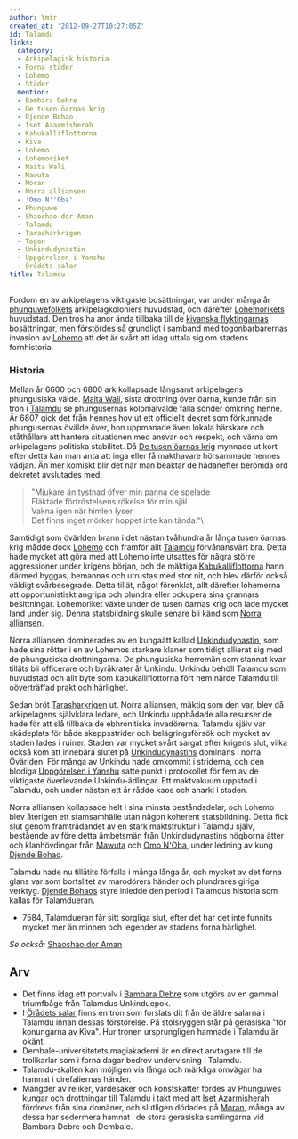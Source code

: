 ```yaml
---
author: Ymir
created_at: '2012-09-27T10:27:05Z'
id: Talamdu
links:
  category:
  - Arkipelagisk historia
  - Forna städer
  - Lohemo
  - Städer
  mention:
  - Bambara Debre
  - De tusen öarnas krig
  - Djende Bohao
  - Iset Azarmisherah
  - Kabukalliflottorna
  - Kiva
  - Lohemo
  - Lohemoriket
  - Maita Wali
  - Mawuta
  - Moran
  - Norra alliansen
  - 'Omo N''Oba'
  - Phunguwe
  - Shaoshao dor Aman
  - Talamdu
  - Tarasharkrigen
  - Togon
  - Unkindudynastin
  - Uppgörelsen i Yanshu
  - Örådets salar
title: Talamdu
---
```


Fordom en av arkipelagens viktigaste bosättningar, var under många år [phunguwefolkets]
arkipelagkoloniers huvudstad, och därefter [Lohemorikets] huvudstad. Den tros ha anor ända tillbaka
till de [kivanska flyktingarnas bosättningar], men förstördes så grundligt i samband med
[togonbarbarernas] invasion av [Lohemo] att det är svårt att idag uttala sig om stadens
fornhistoria.

### Historia

Mellan år 6600 och 6800 ark kollapsade långsamt arkipelagens phungusiska välde. [Maita Wali], sista
drottning över öarna, kunde från sin tron i [Talamdu] se phungusernas kolonialvälde falla sönder
omkring henne. År 6807 gick det från hennes hov ut ett officiellt dekret som förkunnade phungusernas
övälde över, hon uppmanade även lokala härskare och ståthållare att hantera situationen med ansvar
och respekt, och värna om arkipelagens politiska stabilitet. Då [De tusen öarnas krig] mynnade ut
kort efter detta kan man anta att inga eller få makthavare hörsammade hennes vädjan. Än mer komiskt
blir det när man beaktar de hädanefter berömda ord dekretet avslutades med:

> "Mjukare än tystnad öfver min panna de spelade\
> Fläktade förtröstelsens rökelse för min själ\
> Vakna igen när himlen lyser\
> Det finns inget mörker hoppet inte kan tända."\

Samtidigt som övärlden brann i det nästan tvåhundra år långa tusen öarnas krig mådde dock [Lohemo]
och framför allt [Talamdu] förvånansvärt bra. Detta hade mycket att göra med att Lohemo inte
utsattes för några större aggressioner under krigens början, och de mäktiga [Kabukalliflottorna]
hann därmed byggas, bemannas och utrustas med stor nit, och blev därför också väldigt svårbesegrade.
Detta tillät, något förenklat, allt därefter lohemerna att opportunistiskt angripa och plundra eller
ockupera sina grannars besittningar. Lohemoriket växte under de tusen öarnas krig och lade mycket
land under sig. Denna statsbildning skulle senare bli känd som [Norra alliansen].

Norra alliansen dominerades av en kungaätt kallad [Unkindudynastin], som hade sina rötter i en av
Lohemos starkare klaner som tidigt allierat sig med de phungusiska drottningarna. De phungusiska
herremän som stannat kvar tilläts bli officerare och byråkrater åt Unkindu. Unkindu behöll Talamdu
som huvudstad och allt byte som kabukalliflottorna fört hem närde Talamdu till oöverträffad prakt
och härlighet.

Sedan bröt [Tarasharkrigen] ut. Norra alliansen, mäktig som den var, blev då arkipelagens självklara
ledare, och Unkindu uppbådade alla resurser de hade för att slå tillbaka de ebhronitiska
invadörerna. Talamdu själv var skådeplats för både skeppsstrider och belägringsförsök och mycket av
staden lades i ruiner. Staden var mycket svårt sargat efter krigens slut, vilka också kom att
innebära slutet på [Unkindudynastins][Unkindudynastin] dominans i norra Övärlden. För många av
Unkindu hade omkommit i striderna, och den blodiga [Uppgörelsen i Yanshu] satte punkt i protokollet
för fem av de viktigaste överlevande Unkindu-ädlingar. Ett maktvakuum uppstod i Talamdu, och under
nästan ett år rådde kaos och anarki i staden.

Norra alliansen kollapsade helt i sina minsta beståndsdelar, och Lohemo blev återigen ett
stamsamhälle utan någon koherent statsbildning. Detta fick slut genom framträdandet av en stark
maktstruktur i Talamdu själv, bestående av före detta ämbetsmän från Unkindudynastins högborna ätter
och klanhövdingar från [Mawuta] och [Omo N'Oba], under ledning av kung [Djende Bohao].

Talamdu hade nu tillåtits förfalla i många långa år, och mycket av det forna glans var som
bortslitet av marodörers händer och plundrares giriga verktyg. [Djende Bohaos][Djende Bohao] styre
inledde den period i Talamdus historia som kallas för Talamdueran.

-   7584, Talamdueran får sitt sorgliga slut, efter det har det inte funnits mycket mer än minnen
    och legender av stadens forna härlighet.

*Se också:* [Shaoshao dor Aman]

Arv
---

-   Det finns idag ett portvalv i [Bambara Debre] som utgörs av en gammal triumfbåge från Talamdus
    Unkinduepok.
-   I [Örådets salar] finns en tron som forslats dit från de äldre salarna i Talamdu innan dessas
    förstörelse. På stolsryggen står på gerasiska "för konungarna av Kiva". Hur tronen ursprungligen
    hamnade i Talamdu är okänt.
-   Dembale-universitetets magiakademi är en direkt arvtagare till de trollkarlar som i forna dagar
    bedrev undervisning i Talamdu.
-   Talamdu-skallen kan möjligen via långa och märkliga omvägar ha hamnat i cirefaliernas händer.
-   Mängder av reliker, värdesaker och konstskatter fördes av Phunguwes kungar och drottningar till
    Talamdu i takt med att [Iset Azarmisherah] fördrevs från sina domäner, och slutligen dödades på
    [Moran], många av dessa har sedermera hamnat i de stora gerasiska samlingarna vid Bambara Debre
    och Dembale.

  [phunguwefolkets]: Phunguwe
  [Lohemorikets]: Lohemoriket
  [kivanska flyktingarnas bosättningar]: Kiva
  [togonbarbarernas]: Togon
  [Lohemo]: Lohemo
  [Maita Wali]: Maita_Wali
  [Talamdu]: Talamdu
  [De tusen öarnas krig]: De_tusen_öarnas_krig
  [Kabukalliflottorna]: Kabukalliflottorna
  [Norra alliansen]: Norra_alliansen
  [Unkindudynastin]: Unkindudynastin
  [Tarasharkrigen]: Tarasharkrigen
  [Uppgörelsen i Yanshu]: Uppgörelsen_i_Yanshu
  [Mawuta]: Mawuta
  [Omo N'Oba]: Omo_NOba
  [Djende Bohao]: Djende_Bohao
  [Shaoshao dor Aman]: Shaoshao_dor_Aman
  [Bambara Debre]: Bambara_Debre
  [Örådets salar]: Örådets_salar
  [Iset Azarmisherah]: Iset_Azarmisherah
  [Moran]: Moran